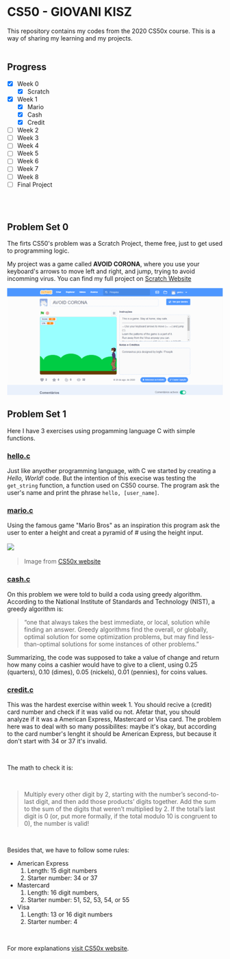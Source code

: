 # CS50 - GIOVANI KISZ

This repository contains my codes from the 2020 CS50x course.
This is a way of sharing my learning and my projects.
<br><br>
## Progress

- [X] Week 0
  - [X] Scratch
- [X] Week 1
  - [X] Mario
  - [X] Cash
  - [X] Credit
- [ ] Week 2
- [ ] Week 3
- [ ] Week 4
- [ ] Week 5
- [ ] Week 6
- [ ] Week 7
- [ ] Week 8
- [ ] Final Project

<br><br>

## Problem Set 0

The firts CS50's problem was a Scratch Project, theme free, just to get used to programming logic.

My project was a game called **AVOID CORONA**, where you use your keyboard's arrows to move left and right, and jump, trying to avoid incomming virus.
You can find my full project on [Scratch Website](https://scratch.mit.edu/projects/418053427)



<img src="PSET0/scratch_avoid_corona_screen.png">

<br>

## Problem Set 1

Here I have 3 exercises using progamming language C with simple functions.

### [hello.c](PSET1/hello.c)

Just like anyother programming language, with C we started by creating a _Hello, World!_ code.
But the intention of this execise was testing the `get_string` function, a function used on CS50 course.
The program ask the user's name and print the phrase `hello, [user_name]`.

### [mario.c](PSET1/mario.c)

Using the famous game "Mario Bros" as an inspiration this program ask the user to enter a height and creat a pyramid of # using the height input.
<br><br>
<img src="https://cs50.harvard.edu/x/2020/psets/1/mario/more/pyramids.png">

> Image from [CS50x website](https://cs50.harvard.edu/x/2020/psets/1/mario/more/) 
 
### [cash.c](PSET1/cash.c)

On this problem we were told to build a coda using greedy algorithm. According to the National Institute of Standards and Technology (NIST), a greedy algorithm is: 
> “one that always takes the best immediate, or local, solution while finding an answer. Greedy algorithms find the overall, or globally, optimal solution for some optimization problems, but may find less-than-optimal solutions for some instances of other problems.”

Summarizing, the code was supposed to take a value of change and return how many coins a cashier would have to give to a client, using 0.25 (quarters), 0.10 (dimes), 0.05 (nickels), 0.01 (pennies), for coins values.

### [credit.c](PSET1/credit.c)

This was the hardest exercise within week 1. You should recive a (credit) card number and check if it was valid ou not. Afetar that, you should analyze if it was a American Express, Mastercard or Visa card. The problem here was to deal with so many possibilites: maybe it's okay, but according to the card number's lenght it should be American Express, but because it don't start with 34 or 37 it's invalid.

<br>

The math to check it is:

<br>

> Multiply every other digit by 2, starting with the number’s second-to-last digit, and then add those products’ digits together.
Add the sum to the sum of the digits that weren’t multiplied by 2.
If the total’s last digit is 0 (or, put more formally, if the total modulo 10 is congruent to 0), the number is valid!

<br>

Besides that, we have to follow some rules:
  - American Express
    1. Length: 15 digit numbers
    2. Starter number: 34 or 37
  - Mastercard
    1. Length: 16 digit numbers,
    2. Starter number: 51, 52, 53, 54, or 55
  - Visa
    1. Length: 13 or 16 digit numbers
    2. Starter number: 4
    
<br>

For more explanations [visit CS50x website](https://cs50.harvard.edu/x/2020/psets/1/credit/).
